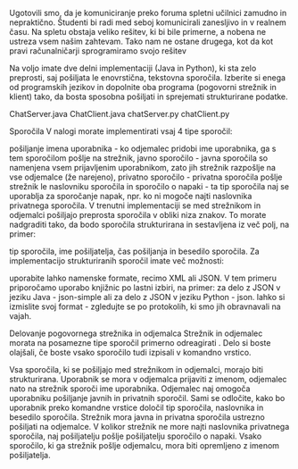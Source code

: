 Ugotovili smo, da je komuniciranje preko foruma spletni učilnici zamudno in nepraktično. Študenti bi radi med seboj komunicirali zanesljivo in v realnem času. Na spletu obstaja veliko rešitev, ki bi bile primerne, a nobena ne ustreza vsem našim zahtevam. Tako nam ne ostane drugega, kot da kot pravi računalničarji sprogramiramo svojo rešitev

Na voljo imate dve delni implementaciji (Java in Python), ki sta zelo preprosti, saj pošiljata le enovrstična, tekstovna sporočila. Izberite si enega od programskih jezikov in dopolnite oba programa (pogovorni strežnik in klient) tako, da bosta sposobna pošiljati in sprejemati strukturirane podatke.

ChatServer.java
ChatClient.java
chatServer.py
chatClient.py


Sporočila
V nalogi morate implementirati vsaj 4 tipe sporočil:

pošiljanje imena uporabnika - ko odjemalec pridobi ime uporabnika, ga s tem sporočilom pošlje na strežnik,
javno sporočilo - javna sporočila so namenjena vsem prijavljenim uporabnikom, zato jih strežnik razpošlje na vse odjemalce (že narejeno),
privatno sporočilo - privatna sporočila pošlje strežnik le naslovniku sporočila in
sporočilo o napaki - ta tip sporočila naj se uporablja za sporočanje napak, npr. ko ni mogoče najti naslovnika privatnega sporočila.
V trenutni implementaciji se med strežnikom in odjemalci pošiljajo preprosta sporočila v obliki niza znakov. To morate nadgraditi tako, da bodo sporočila strukturirana in sestavljena iz več polj, na primer:

tip sporočila,
ime pošiljatelja,
čas pošiljanja in
besedilo sporočila.
Za implementacijo strukturiranih sporočil imate več možnosti:

uporabite lahko namenske formate, recimo XML ali JSON. V tem primeru priporočamo uporabo knjižnic po lastni izbiri, na primer:
za delo z JSON v jeziku Java - json-simple ali
za delo z JSON v jeziku Python - json.
lahko si izmislite svoj format - zgledujte se po protokolih, ki smo jih obravnavali na vajah.

Delovanje pogovornega strežnika in odjemalca
Strežnik in odjemalec morata na posamezne tipe sporočil primerno odreagirati . Delo si boste olajšali, če boste vsako sporočilo tudi izpisali v komandno vrstico.

Vsa sporočila, ki se pošiljajo med strežnikom in odjemalci, morajo biti strukturirana.
Uporabnik se mora v odjemalca prijaviti z imenom, odjemalec nato na strežnik sporoči ime uporabnika.
Odjemalec naj omogoča uporabniku pošiljanje javnih in privatnih sporočil. Sami se odločite, kako bo uporabnik preko komandne vrstice določil tip sporočila, naslovnika in besedilo sporočila.
Strežnik mora javna in privatna sporočila ustrezno pošiljati na odjemalce.
V kolikor strežnik ne more najti naslovnika privatnega sporočila, naj pošiljatelju pošlje pošiljatelju sporočilo o napaki.
Vsako sporočilo, ki ga strežnik pošlje odjemalcu, mora biti opremljeno z imenom pošiljatelja.
